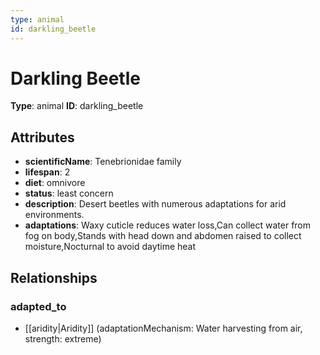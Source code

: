 ```yaml
---
type: animal
id: darkling_beetle
---
```


# Darkling Beetle

**Type**: animal
**ID**: darkling_beetle

## Attributes

- **scientificName**: Tenebrionidae family
- **lifespan**: 2
- **diet**: omnivore
- **status**: least concern
- **description**: Desert beetles with numerous adaptations for arid environments.
- **adaptations**: Waxy cuticle reduces water loss,Can collect water from fog on body,Stands with head down and abdomen raised to collect moisture,Nocturnal to avoid daytime heat

## Relationships

### adapted_to

- [[aridity|Aridity]] (adaptationMechanism: Water harvesting from air, strength: extreme)

